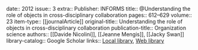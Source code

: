 date:: 2012
issue:: 3
extra:: Publisher: INFORMS
title:: @Understanding the role of objects in cross-disciplinary collaboration
pages:: 612–629
volume:: 23
item-type:: [[journalArticle]]
original-title:: Understanding the role of objects in cross-disciplinary collaboration
publication-title:: Organization science
authors:: [[Davide Nicolini]], [[Jeanne Mengis]], [[Jacky Swan]]
library-catalog:: Google Scholar
links:: [Local library](zotero://select/library/items/X3GTEZ3P), [Web library](https://www.zotero.org/users/6520516/items/X3GTEZ3P)
